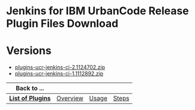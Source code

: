 
Jenkins for IBM UrbanCode Release Plugin Files Download
=======================================================

# Versions

- [plugins-ucr-jenkins-ci-2.1124702.zip](https://raw.githubusercontent.com/osmsnbey/todelete2/main/files/UCR/ucr-jenkins-ci/plugins-ucr-jenkins-ci-2.1124702.zip)
- [plugins-ucr-jenkins-ci-1.1112892.zip](https://raw.githubusercontent.com/osmsnbey/todelete2/main/files/UCR/ucr-jenkins-ci/plugins-ucr-jenkins-ci-1.1112892.zip)

|Back to ...||||
| :---: | :---: | :---: | :---: |
|[**List of Plugins**](../../index.md)|[Overview](./overview.md)|[Usage](./usage.md)|[Steps](./steps.md)|
